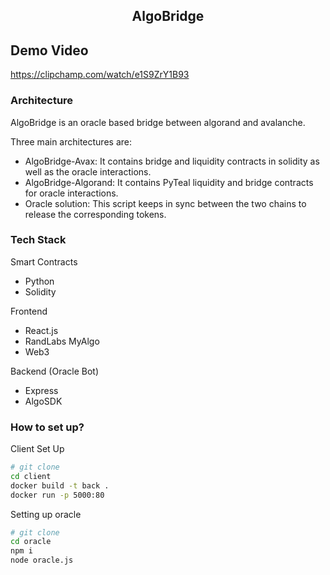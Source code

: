
<h2 align="center">AlgoBridge</h2>

## Demo Video
https://clipchamp.com/watch/e1S9ZrY1B93

### Architecture

AlgoBridge is an oracle based bridge between algorand and avalanche. 

Three main architectures are:
- AlgoBridge-Avax: It contains bridge and liquidity contracts in solidity as well as the oracle interactions.
- AlgoBridge-Algorand: It contains PyTeal liquidity and bridge contracts for oracle interactions.
- Oracle solution: This script keeps in sync between the two chains to release the corresponding tokens.

### Tech Stack

Smart Contracts
- Python
- Solidity

Frontend
- React.js
- RandLabs MyAlgo
- Web3

Backend (Oracle Bot)
- Express
- AlgoSDK

### How to set up?

Client Set Up

```bash
# git clone
cd client
docker build -t back .
docker run -p 5000:80
```

Setting up oracle

```bash
# git clone
cd oracle
npm i
node oracle.js
```
